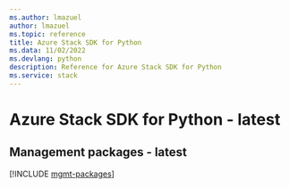 ```yaml
---
ms.author: lmazuel
author: lmazuel
ms.topic: reference
title: Azure Stack SDK for Python
ms.data: 11/02/2022
ms.devlang: python
description: Reference for Azure Stack SDK for Python
ms.service: stack
---
```

# Azure Stack SDK for Python - latest

## Management packages - latest
[!INCLUDE [mgmt-packages](stack-mgmt-index.md)]